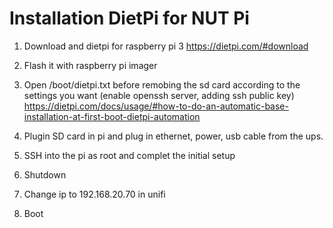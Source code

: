 # Installation DietPi for NUT Pi

1. Download and dietpi for raspberry pi 3 https://dietpi.com/#download

2. Flash it with raspberry pi imager

3. Open /boot/dietpi.txt before remobing the sd card according to the settings you want (enable openssh server, adding ssh public key) https://dietpi.com/docs/usage/#how-to-do-an-automatic-base-installation-at-first-boot-dietpi-automation

4. Plugin SD card in pi and plug in ethernet, power, usb cable from the ups.

5. SSH into the pi as root and complet the initial setup

6. Shutdown

7. Change ip to 192.168.20.70 in unifi

8. Boot
